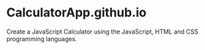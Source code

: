 # CalculatorApp.github.io
Create a JavaScript Calculator using the JavaScript, HTML and CSS programming languages.
